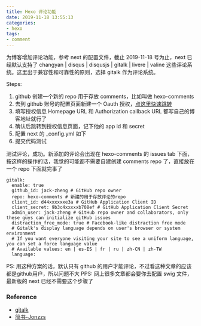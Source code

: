 ```yaml
---
title: Hexo 评论功能
date: 2019-11-18 13:55:13
categories:
- hexo
tags:
- comment
---
```

为博客增加评论功能，参考 next 的配置文件，截止 2019-11-18 号为止，next 已经默认支持了 changyan | disqus | disqusjs | gitalk | livere | valine 这些评论系统。这里出于兼容性和可靠性的原则，选择 gitalk 作为评论系统。

Steps:

1. github 创建一个新的 repo 用于存放 comments，比如叫做 hexo-comments
1. 去到 github 账号的配置页面新建一个 Oauth 授权，[点这里快速跳转](https://github.com/settings/applications/new)
1. 填写授权信息 Homepage URL 和 Authorization callback URL 都写自己的博客地址就行了
1. 确认后跳转到授权信息页面，记下他的 app id 和 secret
1. 配置 next 的 _config.yml 如下
1. 提交代码测试

测试评论，成功。新添加的评论会出现在 hexo-comments 的 issues tab 下面，按这样的操作的话，我觉的可能都不需要自建创建 comments repo 了，直接放在一个 repo 下面就完事了

```config
gitalk:
  enable: true
  github_id: jack-zheng # GitHub repo owner
  repo: hexo-comments # 新建的用于存放评论的repo
  client_id: d44xxxxxxe3a # GitHub Application Client ID
  client_secret: 9b3c4xxxxxb708ef # GitHub Application Client Secret
  admin_user: jack-zheng # GitHub repo owner and collaborators, only these guys can initialize gitHub issues
  distraction_free_mode: true # Facebook-like distraction free mode
  # Gitalk's display language depends on user's browser or system environment
  # If you want everyone visiting your site to see a uniform language, you can set a force language value
  # Available values: en | es-ES | fr | ru | zh-CN | zh-TW
  language:
```

PS: 用这种方案的话，默认只有 github 的用户才能评论，不过看这种文章的应该都是github用户，所以问题不大
PPS: 网上很多文章都会要你去配置 swig 文件，最新版的 next 已经不需要这个步骤了

### Reference

* [gitalk](https://github.com/gitalk/gitalk)
* [简书-Jonzzs](https://www.jianshu.com/p/b5f509f25872)
